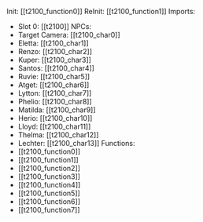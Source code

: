 Init: [[t2100_function0]]
ReInit: [[t2100_function1]]
Imports:
- Slot 0: [[t2100]]
NPCs:
- Target Camera: [[t2100_char0]]
- Eletta: [[t2100_char1]]
- Renzo: [[t2100_char2]]
- Kuper: [[t2100_char3]]
- Santos: [[t2100_char4]]
- Ruvie: [[t2100_char5]]
- Atget: [[t2100_char6]]
- Lytton: [[t2100_char7]]
- Phelio: [[t2100_char8]]
- Matilda: [[t2100_char9]]
- Herio: [[t2100_char10]]
- Lloyd: [[t2100_char11]]
- Thelma: [[t2100_char12]]
- Lechter: [[t2100_char13]]
Functions:
- [[t2100_function0]]
- [[t2100_function1]]
- [[t2100_function2]]
- [[t2100_function3]]
- [[t2100_function4]]
- [[t2100_function5]]
- [[t2100_function6]]
- [[t2100_function7]]
